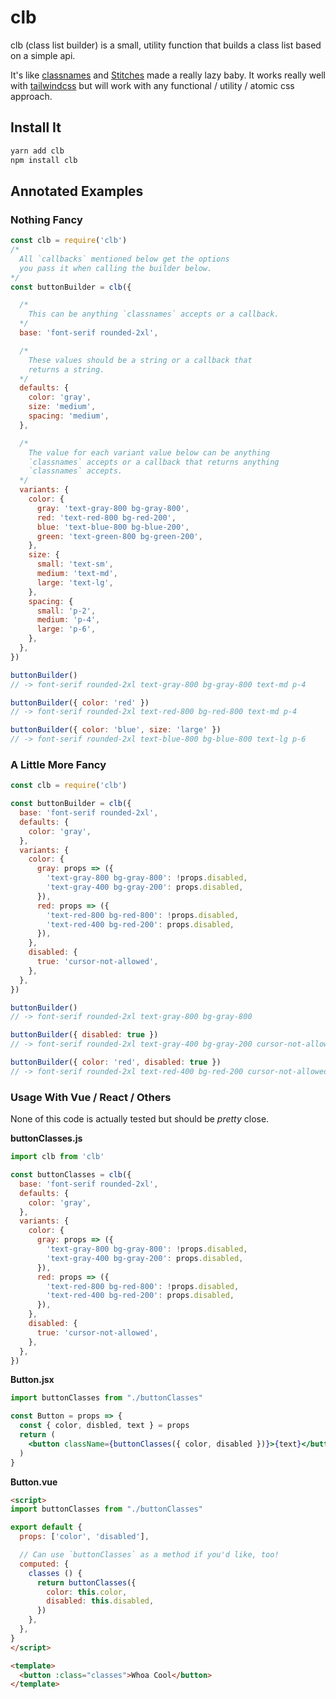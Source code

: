 # clb

clb (class list builder) is a small, utility function that builds a class list based on a simple api.

It's like [classnames](https://github.com/JedWatson/classnames) and [Stitches](https://stitches.dev/) made a really lazy baby. It works really well with [tailwindcss](https://tailwindcss.com/) but will work with any functional / utility / atomic css approach.

## Install It

```bash
yarn add clb
npm install clb
```

## Annotated Examples

### Nothing Fancy

```js
const clb = require('clb')
/*
  All `callbacks` mentioned below get the options
  you pass it when calling the builder below.
*/
const buttonBuilder = clb({

  /*
    This can be anything `classnames` accepts or a callback.
  */
  base: 'font-serif rounded-2xl',

  /*
    These values should be a string or a callback that
    returns a string.
  */
  defaults: {
    color: 'gray',
    size: 'medium',
    spacing: 'medium',
  },

  /*
    The value for each variant value below can be anything
    `classnames` accepts or a callback that returns anything
    `classnames` accepts.
  */
  variants: {
    color: {
      gray: 'text-gray-800 bg-gray-800',
      red: 'text-red-800 bg-red-200',
      blue: 'text-blue-800 bg-blue-200',
      green: 'text-green-800 bg-green-200',
    },
    size: {
      small: 'text-sm',
      medium: 'text-md',
      large: 'text-lg',
    },
    spacing: {
      small: 'p-2',
      medium: 'p-4',
      large: 'p-6',
    },
  },
})

buttonBuilder()
// -> font-serif rounded-2xl text-gray-800 bg-gray-800 text-md p-4

buttonBuilder({ color: 'red' })
// -> font-serif rounded-2xl text-red-800 bg-red-800 text-md p-4

buttonBuilder({ color: 'blue', size: 'large' })
// -> font-serif rounded-2xl text-blue-800 bg-blue-800 text-lg p-6
```

### A Little More Fancy

```js
const clb = require('clb')

const buttonBuilder = clb({
  base: 'font-serif rounded-2xl',
  defaults: {
    color: 'gray',
  },
  variants: {
    color: {
      gray: props => ({
        'text-gray-800 bg-gray-800': !props.disabled,
        'text-gray-400 bg-gray-200': props.disabled,
      }),
      red: props => ({
        'text-red-800 bg-red-800': !props.disabled,
        'text-red-400 bg-red-200': props.disabled,
      }),
    },
    disabled: {
      true: 'cursor-not-allowed',
    },
  },
})

buttonBuilder()
// -> font-serif rounded-2xl text-gray-800 bg-gray-800

buttonBuilder({ disabled: true })
// -> font-serif rounded-2xl text-gray-400 bg-gray-200 cursor-not-allowed

buttonBuilder({ color: 'red', disabled: true })
// -> font-serif rounded-2xl text-red-400 bg-red-200 cursor-not-allowed
```

### Usage With Vue / React / Others

None of this code is actually tested but should be *pretty* close.

**buttonClasses.js**
```js
import clb from 'clb'

const buttonClasses = clb({
  base: 'font-serif rounded-2xl',
  defaults: {
    color: 'gray',
  },
  variants: {
    color: {
      gray: props => ({
        'text-gray-800 bg-gray-800': !props.disabled,
        'text-gray-400 bg-gray-200': props.disabled,
      }),
      red: props => ({
        'text-red-800 bg-red-800': !props.disabled,
        'text-red-400 bg-red-200': props.disabled,
      }),
    },
    disabled: {
      true: 'cursor-not-allowed',
    },
  },
})
```

**Button.jsx**
```jsx
import buttonClasses from "./buttonClasses"

const Button = props => {
  const { color, disbled, text } = props
  return (
    <button className={buttonClasses({ color, disabled })}>{text}</button>
  )
}
```

**Button.vue**
```html
<script>
import buttonClasses from "./buttonClasses"

export default {
  props: ['color', 'disabled'],

  // Can use `buttonClasses` as a method if you'd like, too!
  computed: {
    classes () {
      return buttonClasses({
        color: this.color,
        disabled: this.disabled,
      })
    },
  },
}
</script>

<template>
  <button :class="classes">Whoa Cool</button>
</template>
```
